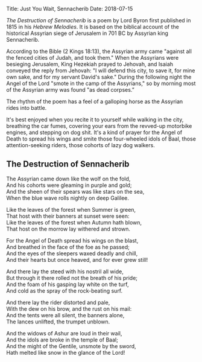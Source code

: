 Title: Just You Wait, Sennacherib
Date: 2018-07-15


*The Destruction of Sennacherib* is a poem by Lord Byron first published in 1815 in his *Hebrew Melodies*. It is based on the biblical account of the historical Assyrian siege of Jerusalem in 701 BC by Assyrian king Sennacherib. 

According to the Bible (2 Kings 18:13), the Assyrian army came "against all the fenced cities of Judah, and took them." When the Assyrians were besieging Jerusalem, King Hezekiah prayed to Jehovah, and Isaiah conveyed the reply from Jehovah: "I will defend this city, to save it, for mine own sake, and for my servant David's sake." During the following night the Angel of the Lord "smote in the camp of the Assyrians," so by morning most of the Assyrian army was found "as dead corpses.”

The rhythm of the poem has a feel of a galloping horse as the Assyrian rides into battle. 

It's best enjoyed when you recite it to yourself while walking in the city, breathing the car fumes, covering your ears from the revved-up motorbike engines, and stepping on dog shit. It's a kind of prayer for the Angel of Death to spread his wings and smite those four-wheeled idols of Baal, those attention-seeking riders, those cohorts of lazy dog walkers. 

## The Destruction of Sennacherib

The Assyrian came down like the wolf on the fold,  
And his cohorts were gleaming in purple and gold;  
And the sheen of their spears was like stars on the sea,  
When the blue wave rolls nightly on deep Galilee.  

Like the leaves of the forest when Summer is green,  
That host with their banners at sunset were seen:  
Like the leaves of the forest when Autumn hath blown,  
That host on the morrow lay withered and strown.  

For the Angel of Death spread his wings on the blast,  
And breathed in the face of the foe as he passed;  
And the eyes of the sleepers waxed deadly and chill,  
And their hearts but once heaved, and for ever grew still!  

And there lay the steed with his nostril all wide,  
But through it there rolled not the breath of his pride;  
And the foam of his gasping lay white on the turf,  
And cold as the spray of the rock-beating surf.  

And there lay the rider distorted and pale,  
With the dew on his brow, and the rust on his mail:  
And the tents were all silent, the banners alone,  
The lances unlifted, the trumpet unblown.  

And the widows of Ashur are loud in their wail,  
And the idols are broke in the temple of Baal;  
And the might of the Gentile, unsmote by the sword,  
Hath melted like snow in the glance of the Lord!  


